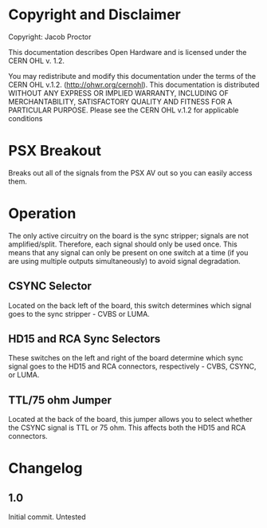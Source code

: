# Copyright and Disclaimer
Copyright: Jacob Proctor

This documentation describes Open Hardware and is licensed under the
CERN OHL v. 1.2.

You may redistribute and modify this documentation under the terms of the
CERN OHL v.1.2. (http://ohwr.org/cernohl). This documentation is distributed
WITHOUT ANY EXPRESS OR IMPLIED WARRANTY, INCLUDING OF
MERCHANTABILITY, SATISFACTORY QUALITY AND FITNESS FOR A
PARTICULAR PURPOSE. Please see the CERN OHL v.1.2 for applicable
conditions

# PSX Breakout
Breaks out all of the signals from the PSX AV out so you can easily access them. 

# Operation
The only active circuitry on the board is the sync stripper; signals are not amplified/split. Therefore, each signal should only be used once.
This means that any signal can only be present on one switch at a time (if you are using multiple outputs simultaneously) to avoid signal degradation.

## CSYNC Selector 
Located on the back left of the board, this switch determines which signal goes to the sync stripper - CVBS or LUMA.

## HD15 and RCA Sync Selectors
These switches on the left and right of the board determine which sync signal goes to the HD15 and RCA connectors, respectively - CVBS, CSYNC, or LUMA.

## TTL/75 ohm Jumper
Located at the back of the board, this jumper allows you to select whether the CSYNC signal is TTL or 75 ohm. This affects both the HD15 and RCA connectors.

# Changelog

## 1.0
Initial commit. Untested
